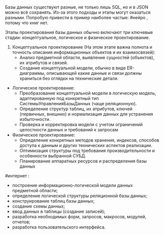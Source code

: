 Базы данных существуют разные, не только лишь SQL, но и в JSON можно всё сохранять. Из-за этого подходы и этапы могут оказаться разными. Попробую привести в пример наиболее частые:
#нейро , потому что книг нет.

Этапы проектирования базы данных обычно включают три ключевые стадии: концептуальное, логическое и физическое проектирование.
1. Концептуальное проектирование (На этом этапе важна полнота и точность описания информационных объектов и их взаимосвязей):
    - Анализ предметной области, выявление сущностей (объектов), их атрибутов и связей.
    - Создание концептуальной модели, обычно в виде ER-диаграммы, описывающей какие данные и связи должны храниться без оглядки на технические детали.
- Логическое проектирование:
    - Преобразование концептуальной модели в логическую модель, адаптированную под конкретный тип СистемыУправленияБазыДанных (чаще реляционную).
    - Определение структур таблиц, их атрибутов, ключей (первичных, внешних) и нормализация данных для устранения избыточности.
    - Проверка и корректировка модели с учетом ограничений целостности данных и требований к запросам  
- Физическое проектирование:
    - Определение конкретных методов хранения, индексов, способов доступа к данным и других технических аспектов реализации.
    - Оптимизация структуры под требования производительности и особенности выбранной СУБД.
    - Планирование аппаратных ресурсов и распределения базы данных

#интернет :
- построение информационно-логической модели данных предметной области;
- определение логической структуры реляционной базы данных;
- конструирование таблиц базы данных;
- создание схемы данных;
- ввод данных в таблицы (создание записей);
- разработка необходимых форм, запросов, макросов, модулей, отчетов;
- разработка пользовательского интерфейса.